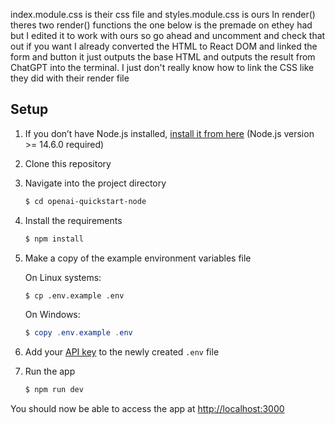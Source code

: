 index.module.css is their css file and styles.module.css is ours
In render() theres two render() functions the one below is the premade on ethey had but I edited it to work with ours so go ahead and uncomment and check that out if you want
I already converted the HTML to React DOM and linked the form and button it just outputs the base HTML and outputs the result from ChatGPT into the terminal.
I just don't really know how to link the CSS like they did with their render file

## Setup

1. If you don’t have Node.js installed, [install it from here](https://nodejs.org/en/) (Node.js version >= 14.6.0 required)

2. Clone this repository

3. Navigate into the project directory

   ```bash
   $ cd openai-quickstart-node
   ```

4. Install the requirements

   ```bash
   $ npm install
   ```

5. Make a copy of the example environment variables file

   On Linux systems: 
   ```bash
   $ cp .env.example .env
   ```
   On Windows:
   ```powershell
   $ copy .env.example .env
   ```
6. Add your [API key](https://platform.openai.com/account/api-keys) to the newly created `.env` file

7. Run the app

   ```bash
   $ npm run dev
   ```

You should now be able to access the app at [http://localhost:3000](http://localhost:3000)
